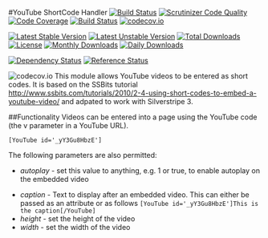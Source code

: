 #YouTube ShortCode Handler
[![Build Status](https://travis-ci.org/gordonbanderson/weboftalent-youtube.svg?branch=3.1)](https://travis-ci.org/gordonbanderson/weboftalent-youtube)
[![Scrutinizer Code Quality](https://scrutinizer-ci.com/g/gordonbanderson/weboftalent-youtube/badges/quality-score.png?b=3.1)](https://scrutinizer-ci.com/g/gordonbanderson/weboftalent-youtube/?branch=3.1)
[![Code Coverage](https://scrutinizer-ci.com/g/gordonbanderson/weboftalent-youtube/badges/coverage.png?b=3.1)](https://scrutinizer-ci.com/g/gordonbanderson/weboftalent-youtube/?branch=3.1)
[![Build Status](https://scrutinizer-ci.com/g/gordonbanderson/weboftalent-youtube/badges/build.png?b=3.1)](https://scrutinizer-ci.com/g/gordonbanderson/weboftalent-youtube/build-status/3.1)
[![codecov.io](https://codecov.io/github/gordonbanderson/weboftalent-youtube/coverage.svg?branch=3.1)](https://codecov.io/github/gordonbanderson/weboftalent-youtube?branch=3.1)

[![Latest Stable Version](https://poser.pugx.org/weboftalent/silverstripe-shortcode-youtube/version)](https://packagist.org/packages/weboftalent/silverstripe-shortcode-youtube)
[![Latest Unstable Version](https://poser.pugx.org/weboftalent/silverstripe-shortcode-youtube/v/unstable)](//packagist.org/packages/weboftalent/silverstripe-shortcode-youtube)
[![Total Downloads](https://poser.pugx.org/weboftalent/silverstripe-shortcode-youtube/downloads)](https://packagist.org/packages/weboftalent/silverstripe-shortcode-youtube)
[![License](https://poser.pugx.org/weboftalent/silverstripe-shortcode-youtube/license)](https://packagist.org/packages/weboftalent/silverstripe-shortcode-youtube)
[![Monthly Downloads](https://poser.pugx.org/weboftalent/silverstripe-shortcode-youtube/d/monthly)](https://packagist.org/packages/weboftalent/silverstripe-shortcode-youtube)
[![Daily Downloads](https://poser.pugx.org/weboftalent/silverstripe-shortcode-youtube/d/daily)](https://packagist.org/packages/weboftalent/silverstripe-shortcode-youtube)

[![Dependency Status](https://www.versioneye.com/php/weboftalent:silverstripe-shortcode-youtube/badge.svg)](https://www.versioneye.com/php/weboftalent:silverstripe-shortcode-youtube)
[![Reference Status](https://www.versioneye.com/php/weboftalent:silverstripe-shortcode-youtube/reference_badge.svg?style=flat)](https://www.versioneye.com/php/weboftalent:silverstripe-shortcode-youtube/references)

![codecov.io](https://codecov.io/github/gordonbanderson/weboftalent-youtube/branch.svg?branch=3.1)
This module allows YouTube videos to be entered as short codes.  It is based on
the SSBits tutorial
http://www.ssbits.com/tutorials/2010/2-4-using-short-codes-to-embed-a-youtube-video/
and adpated to work with Silverstripe 3.

##Functionality
Videos can be entered into a page using the YouTube code (the v parameter in a YouTube URL).
```
[YouTube id='_yY3Gu8HbzE']
```
The following parameters are also permitted:
* _autoplay_ - set this value to anything, e.g. 1 or true, to enable autoplay on
the embedded video
- _caption_ - Text to display after an embedded video.  This can either be
passed as an attribute or as follows ```[YouTube id='_yY3Gu8HbzE']This is the
caption[/YouTube]```
- _height_ - set the height of the video
- _width_ - set the width of the video
